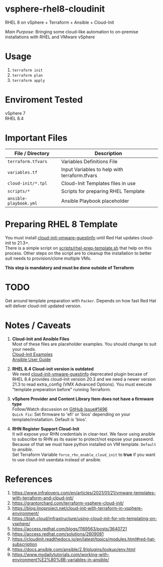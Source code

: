 # vsphere-rhel8-cloudinit

RHEL 8 on vSphere + Terraform + Ansible + Cloud-Init

*Main Purpose*: Bringing some cloud-like automation to on-premise installations with RHEL and VMware vSphere 


# Usage

1. `terraform init`
2. `terraform plan`
3. `terraform apply` 


# Enviroment Tested

vSphere 7   
RHEL 8.4   


# Important Files 

| File / Directory | Description |
| ---------- | ----------- |
| `terraform.tfvars`      |  Variables Definitions File | 
| `variables.tf`  |  Input Variables to help with terraform.tfvars |
| `cloud-init/*.tpl` | Cloud-Init Templates files in use |
| `scripts/*` | Scripts for preparing RHEL Template | 
| `ansible-playbook.yml` | Ansible Playbook placeholder |


# Preparing RHEL 8 Template

 You must install [cloud-init-vmware-guestinfo](https://github.com/vmware-archive/cloud-init-vmware-guestinfo) until Red Hat updates cloud-init to 21.3+.     
 There is a simple script on [scripts/rhel-prep-template.sh](https://github.com/brunobenchimol/terraform-ansible-cicd/blob/main/vsphere-rhel8-cloudinit/scripts/rhel-prep-template.sh) that help on this process. Other steps on the script are to cleanup the installation to better suit needs to provision/clone multiple VMs.  

**This step is mandatory and must be done outside of Terraform**

# TODO
Get around template preparation with `Packer`. Depends on how fast Red Hat will deliver cloud-init updated version.

# Notes / Caveats

1. **Cloud-Init and Ansible Files**  
Most of these files are placeholder examples. You should change to suit your needs.  
[Cloud-Init Examples](https://cloudinit.readthedocs.io/en/latest/topics/examples.html)  
[Ansible User Guide](https://docs.ansible.com/ansible/latest/user_guide/index.html)  

2. **RHEL 8.4 Cloud-init version is outdated**   
We need [cloud-init-vmware-guestinfo](https://github.com/vmware-archive/cloud-init-vmware-guestinfo) deprecated plugin becase of RHEL 8.4 provides cloud-init version 20.3 and we need a newer version 21.3 to read extra_config (VMX Advanced Options). You must execute "template preperation before" running Terraform.  

3. **vSphere Provider and Content Library Item does not have a firmware type**    
Follow/Watch discussion on [GitHub Issue#1496](https://github.com/hashicorp/terraform-provider-vsphere/issues/1496)    
`Quick Fix`: Set firmware to 'efi' or 'bios' depending on your template/installation. Default is 'bios'.  

4. **RHN Register Support Cloud-Init**    
It will expose your RHN credentials in clear-text. We favor using ansible to subscribe to RHN as its easier to protect/not expose your password. Because of that we must have python installed on VM template. `Default` to *ansible*.  
Set Terraform Variable `force_rhn_enable_cloud_init` to **true** if you want to use cloud-init userdata instead of ansible.  


# References

1. https://www.infralovers.com/en/articles/2021/01/21/vmware-templates-with-terraform-and-cloud-init/  
2. https://grantorchard.com/terraform-vsphere-cloud-init/  
3. https://blog.linoproject.net/cloud-init-with-terraform-in-vsphere-environment/  
4. https://blah.cloud/infrastructure/using-cloud-init-for-vm-templating-on-vsphere/  
5. https://access.redhat.com/blogs/1169563/posts/3640721  
6. https://access.redhat.com/solutions/2609081   
7. https://cloudinit.readthedocs.io/en/latest/topics/modules.html#red-hat-subscription  
8. https://docs.ansible.com/ansible/2.9/plugins/lookup/env.html   
9. https://www.mydailytutorials.com/working-with-environment%E2%80%8B-variables-in-ansible/   
